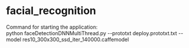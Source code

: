 # facial_recognition
Command for starting the application:<br />
python faceDetectionDNNMultiThread.py --prototxt deploy.prototxt.txt --model res10_300x300_ssd_iter_140000.caffemodel
